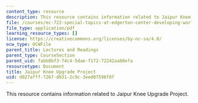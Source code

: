 ```yaml
---
content_type: resource
description: This resource contains information related to Jaipur Knee Upgrade Project.
file: /courses/ec-722-special-topics-at-edgerton-center-developing-world-prosthetics-spring-2010/d027afff7267d0312c9c3eed07596f8f_MITEC_722S10_lego_knee.pdf
file_type: application/pdf
learning_resource_types: []
license: https://creativecommons.org/licenses/by-nc-sa/4.0/
ocw_type: OCWFile
parent_title: Lectures and Readings
parent_type: CourseSection
parent_uid: fabb8bf3-74c4-5dae-f172-72242aa80efa
resourcetype: Document
title: Jaipur Knee Upgrade Project
uid: d027afff-7267-d031-2c9c-3eed07596f8f
---
```

This resource contains information related to Jaipur Knee Upgrade Project.